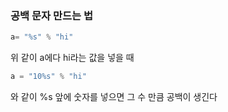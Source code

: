 
### 공백 문자 만드는 법
```python
a= "%s" % "hi"
```
위 같이 a에다 hi라는 값을 넣을 때
```python
a = "10%s" % "hi"
```
와 같이 %s 앞에 숫자를 넣으면 
그 수 만큼 공백이 생긴다